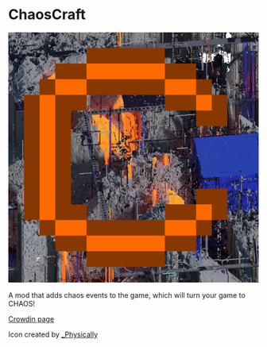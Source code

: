 # ChaosCraft
![icon](icon.png)

A mod that adds chaos events to the game, which will turn your game to CHAOS!

[Crowdin page](https://crowdin.com/project/chaoscraft)

Icon created by [_Physically](https://github.com/DasPhysically)